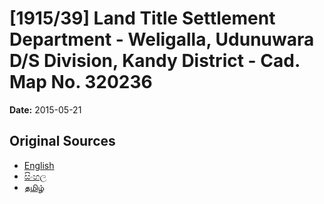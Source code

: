 # [1915/39] Land Title Settlement Department - Weligalla, Udunuwara D/S Division, Kandy District - Cad. Map No. 320236

**Date:** 2015-05-21

## Original Sources

- [English](https://documents.gov.lk/view/extra-gazettes/2015/5/1915-39_E.pdf)
- [සිංහල](https://documents.gov.lk/view/extra-gazettes/2015/5/1915-39_S.pdf)
- [தமிழ்](https://documents.gov.lk/view/extra-gazettes/2015/5/1915-39_T.pdf)
